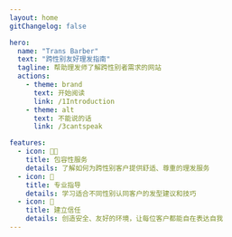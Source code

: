 ```yaml
---
layout: home
gitChangelog: false

hero:
  name: "Trans Barber"
  text: "跨性别友好理发指南"
  tagline: 帮助理发师了解跨性别者需求的网站
  actions:
    - theme: brand
      text: 开始阅读
      link: /1Introduction
    - theme: alt
      text: 不能说的话
      link: /3cantspeak

features:
  - icon: 🏳️‍⚧️
    title: 包容性服务
    details: 了解如何为跨性别客户提供舒适、尊重的理发服务
  - icon: 💇
    title: 专业指导
    details: 学习适合不同性别认同客户的发型建议和技巧
  - icon: 🤝
    title: 建立信任
    details: 创造安全、友好的环境，让每位客户都能自在表达自我
---
```

